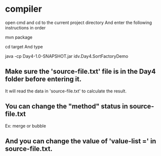 # compiler

open cmd and cd to the current project directory And enter the following instructions in order

mvn package

cd target  And type

java -cp Day4-1.0-SNAPSHOT.jar idv.Day4.SortFactoryDemo

Make sure the 'source-file.txt' file is in the Day4 folder before entering it.
--

It will read the data in 'source-file.txt' to calculate the result.


You can change the "method" status in source-file.txt
--

Ex: merge or bubble

And you can change the value of 'value-list =' in source-file.txt.
--
